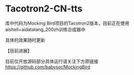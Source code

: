 # Tacotron2-CN-tts
库中代码为Mocking Bird项目的Tacotron2版本，目前正在使用aishell+aidatatang_200zh训练合成器中

具体的效果随时更新

【目前进展】

目前仅开放源码部分具体运行请关注下方原链接
https://github.com/babysor/MockingBird
